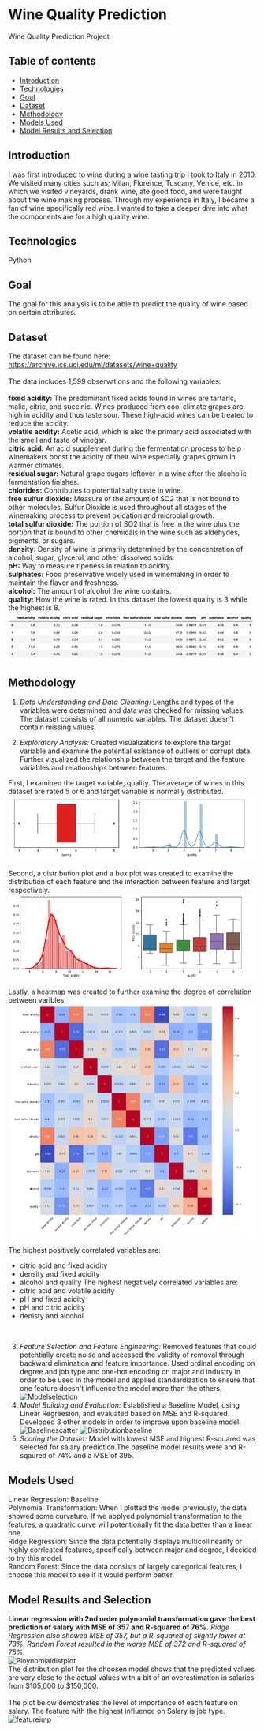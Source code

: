 # Wine Quality Prediction
Wine Quality Prediction Project
## Table of contents
* [Introduction](#introduction)
* [Technologies](#technologies)
* [Goal](#goal)
* [Dataset](#dataset)
* [Methodology](#methodology)
* [Models Used](#models-used)
* [Model Results and Selection](#model-results-and-selection)
## Introduction
I was first introduced to wine during a wine tasting trip I took to Italy in 2010. We visited many cities such as; Milan, Florence, Tuscany, Venice, etc. in which we visited vineyards, drank wine, ate good food, and were taught about the wine making process. Through my experience in Italy, I became a fan of wine specifically red wine. I wanted to take a deeper dive into what the components are for a high quality wine. 
## Technologies
Python
## Goal
The goal for this analysis is to be able to predict the quality of wine based on certain attributes.
## Dataset
The dataset can be found here:
<br>
https://archive.ics.uci.edu/ml/datasets/wine+quality<br />
<br>
The data includes 1,599 observations and the following variables:<br />
<br>
**fixed acidity:** The predominant fixed acids found in wines are tartaric, malic, citric, and succinic. Wines produced from cool climate grapes are high in acidity and thus taste sour. These high-acid wines can be treated to reduce the acidity.
<br>
**volatile acidity:** Acetic acid, which is also the primary acid associated with the smell and taste of vinegar.
<br>
**citric acid:** An acid supplement during the fermentation process to help winemakers boost the acidity of their wine especially grapes grown in warmer climates.
<br>
**residual sugar:** Natural grape sugars leftover in a wine after the alcoholic fermentation finishes.
<br>
**chlorides:** Contributes to potential salty taste in wine.
<br>
**free sulfur dioxide:** Measure of the amount of SO2 that is not bound to other molecules. Sulfur Dioxide is used throughout all stages of the winemaking process to prevent oxidation and microbial growth.
<br>
**total sulfur dioxide:** The portion of SO2 that is free in the wine plus the portion that is bound to other chemicals in the wine such as aldehydes, pigments, or sugars.
<br>
**density:** Density of wine is primarily determined by the concentration of alcohol, sugar, glycerol, and other dissolved solids.
<br>
**pH:** Way to measure ripeness in relation to acidity.
<br>
**sulphates:** Food preservative widely used in winemaking in order to maintain the flavor and freshness.
<br>
**alcohol:** The amount of alcohol the wine contains.
<br>
**quality:** How the wine is rated. In this dataset the lowest quality is 3 while the highest is 8.
![Dataview](./img/dataview.png)
## Methodology
1. *Data Understanding and Data Cleaning:* Lengths and types of the variables were determined and data was checked for missing values. The dataset consists of all numeric variables. The dataset doesn't contain missing values.

2. *Exploratory Analysis:* Created visualizations to explore the target variable and examine the potential existance of outliers or corrupt data. Further visualized the relationship between the target and the feature variables and relationships between features.<br />

First, I examined the target variable, quality. The average of wines in this dataset are rated 5 or 6 and target variable is normally distributed.
![Targetviz](./img/targetplot.png) <br />

Second, a distribution plot and a box plot was created to examine the distribution of each feature and the interaction between feature and target respectively. 
![Featplot](./img/featplot.png) <br />

Lastly, a heatmap was created to further examine the degree of correlation between varibles.
![Heatmap](./img/heatmap.png) <br />

The highest positively correlated variables are:
* citric acid and fixed acidity
* density and fixed acidity
* alcohol and quality
The highest negatively correlated variables are:
* citric acid and volatile acidity
* pH and fixed acidity
* pH and citric acidity
* denisty and alcohol
<br />

3. *Feature Selection and Feature Engineering:* Removed features that could potentially create noise and accessed the validity of removal through backward elimination and feature importance. Used ordinal encoding on degree and job type and one-hot encoding on major and industry in order to be used in the model and applied standardization to ensure that one feature doesn't influence the model more than the others.
![Modelselection](./img/modelselection.png)
4. *Model Building and Evaluation:* Established a Baseline Model, using Linear Regreesion, and evaluated based on MSE and R-squared. Developed 3 other models in order to improve upon baseline model. <br />
![Baselinescatter](./img/baselinescatter.png) ![Distributionbaseline](./img/distributionbaseline.png)
5. *Scoring the Dataset:* Model with lowest MSE and highest R-squared was selected for salary prediction.The baseline model results were and R-sqaured of 74% and a MSE of 395.
## Models Used
Linear Regression: Baseline
<br>
Polynomial Transformation: When I plotted the model previously, the data showed some curvature. If we applyed polynomial transformation to the features, a quadratic curve will potentionally fit the data better than a linear one.
<br>
Ridge Regression: Since the data potentially displays multicollinearity or highly corrleated features, specifically between major and degree, I decided to try this model.
<br>
Random Forest: Since the data consists of largely categorical features, I choose this model to see if it would perform better.
## Model Results and Selection
**Linear regression with 2nd order polynomial transformation gave the best prediction of salary with MSE of 357 and R-squared of 76%.**
*Ridge Regression also showed MSE of 357, but a R-squared of slightly lower at 73%.
Random Forest resulted in the worse MSE of 372 and R-squared of 75%.*<br />
![Ploynomialdistplot](./img/polydistplot.png)<br />
The distribution plot for the choosen model shows that the predicted values are very close to the actual values with a bit of an overestimation in salaries from $105,000 to $150,000.<br />
<br>
The plot below demostrates the level of importance of each feature on salary. The feature with the highest influence on Salary is job type.
![featureimp](./img/featureimp.png)<br />
